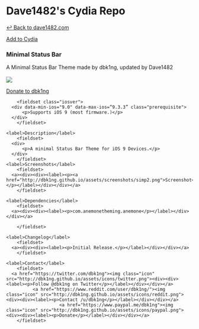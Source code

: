 # Dave1482's Cydia Repo

[&#8617; Back to dave1482.com](http://dave1482.com/)

<a href="cydia://url/https://cydia.saurik.com/api/share#?source=https://repo.dave1482.com/" class="btn btn-github">Add to Cydia</a>
### Minimal Status Bar
<body class="sansserif">
A Minimal Status Bar Theme made by dbk1ng, updated by Dave1482
<br>
<br>
<a href="https://www.paypal.me/dbk1ng"><img class="icon" src="http://dbk1ng.github.io/assets/icons/paypal.png"><div><div><label><p>Donate to dbk1ng</p></label></div></div></a>
  
  <panel>

        <fieldset class="iosver">
	  <div data-min-ios="9.0" data-max-ios=“9.3.3” class="prerequisite">
	      <p>Supports iOS 9 (most firmware.)</p>
	  </div>
        </fieldset>

    <label>Description</label>
        <fieldset>
	  <div>
	      <p>A minimal Status Bar Theme for iOS 9 Devices.</p>
	  </div>
        </fieldset>
	<label>Screenshots</label>
        <fieldset>
	  <a><div><div><label><p><a href="http://dbk1ng.github.io/assets/screenshots/simp2.png">Screenshot</a></p></label></div></div></a>
        </fieldset>
	
    <label>Dependencies</label>
        <fieldset>
	  <a><div><div><label><p>com.anemonetheming.anemone</p></label></div></div></a>
	
        </fieldset>

    <label>Changelog</label>
        <fieldset>
	  <a><div><div><label><p>Initial Release.</p></label></div></div></a>
        </fieldset>
        
    <label>Contact</label>
        <fieldset>
	  <a href="https://twitter.com/dbk1ng"><img class="icon" src="http://dbk1ng.github.io/assets/icons/twitter.png"><div><div><label><p>Follow @dbk1ng on Twitter</p></label></div></div></a>
			  <a href="https://www.reddit.com/user/dbk1ng/"><img class="icon" src="http://dbk1ng.github.io/assets/icons/reddit.png"><div><div><label><p>Contact /u/dbk1ng</p></label></div></div></a>
                        <a href="https://www.paypal.me/dbk1ng"><img class="icon" src="http://dbk1ng.github.io/assets/icons/paypal.png"><div><div><label><p>Donate</p></label></div></div></a>
        </fieldset>

</panel>
</body>
